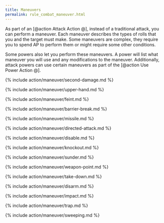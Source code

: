 ```yaml
---
title: Maneuvers
permalink: rule_combat_maneuver.html
---
```


As part of an [@action Attack Action @], instead of a traditional attack, you can perform a maneuver. Each maneuver describes the types of rolls that you and the target must make. Some maneuvers are complex, they require you to spend AP to perform them or might require some other conditions. 

Some powers also let you perform these maneuvers. A power will list what maneuver you will use and any modifications to the maneuver. Additionally, attack powers can use certain maneuvers as part of the [@action Use Power Action @].

{% include action/maneuver/second-damage.md %}

{% include action/maneuver/upper-hand.md %}

{% include action/maneuver/feint.md %}

{% include action/maneuver/barrier-break.md %}

{% include action/maneuver/missile.md %}

{% include action/maneuver/directed-attack.md %}

{% include action/maneuver/disable.md %}

{% include action/maneuver/knockout.md %}

{% include action/maneuver/sunder.md %}

{% include action/maneuver/weapon-point.md %}

{% include action/maneuver/take-down.md %}

{% include action/maneuver/disarm.md %}

{% include action/maneuver/impact.md %}

{% include action/maneuver/trap.md %}

{% include action/maneuver/sweeping.md %}
